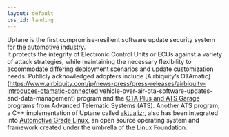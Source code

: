 ```yaml
---
layout: default
css_id: landing
---
```


Uptane is the first compromise-resilient software update security system for the automotive industry.  
It protects the integrity of Electronic Control Units or ECUs against a variety of attack strategies, while
maintaining the necessary flexibility to accommodate differing deployment scenarios and update 
customization needs. Publicly acknowledged adopters include
[Airbiquity’s OTAmatic](https://www.airbiquity.com/jp/news-press/press-releases/airbiquity-introduces-otamatic-connected vehicle-over-air-ota-software-updates-and-data-management) 
program and the [OTA Plus and ATS Garage](https://advancedtelematic.com/en/press-releases/ats-is-integrating-the-uptane-security-framework-for-over-the-air-software-updates-to-connected-vehicles.html)
programs from Advanced Telematic Systems (ATS). Another ATS program, a  C++ implementation of Uptane called [aktualizr](https://github.com/advancedtelematic/aktualizr), 
also has been integrated into [Automotive Grade Linux](https://www.automotivelinux.org/), an open source operating system and framework created under the umbrella of the Linux Foundation.


